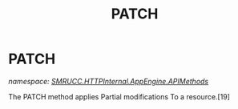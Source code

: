 ﻿---
title: PATCH
---

# PATCH
_namespace: [SMRUCC.HTTPInternal.AppEngine.APIMethods](N-SMRUCC.HTTPInternal.AppEngine.APIMethods.html)_

The PATCH method applies Partial modifications To a resource.[19]




